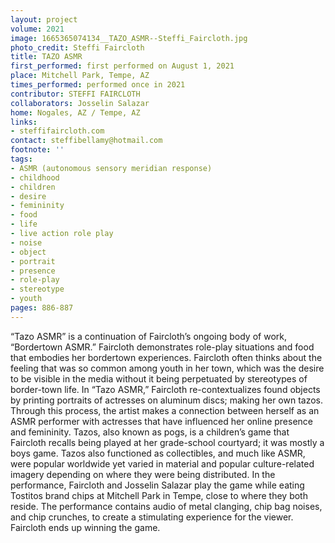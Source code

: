 ```yaml
---
layout: project
volume: 2021
image: 1665365074134__TAZO_ASMR--Steffi_Faircloth.jpg
photo_credit: Steffi Faircloth
title: TAZO ASMR
first_performed: first performed on August 1, 2021
place: Mitchell Park, Tempe, AZ
times_performed: performed once in 2021
contributor: STEFFI FAIRCLOTH
collaborators: Josselin Salazar
home: Nogales, AZ / Tempe, AZ
links:
- steffifaircloth.com
contact: steffibellamy@hotmail.com
footnote: ''
tags:
- ASMR (autonomous sensory meridian response)
- childhood
- children
- desire
- femininity
- food
- life
- live action role play
- noise
- object
- portrait
- presence
- role-play
- stereotype
- youth
pages: 886-887
---
```


“Tazo ASMR” is a continuation of Faircloth’s ongoing body of work, “Bordertown ASMR.” Faircloth demonstrates role-play situations and food that embodies her bordertown experiences. Faircloth often thinks about the feeling that was so common among youth in her town, which was the desire to be visible in the media without it being perpetuated by stereotypes of border-town life.  In “Tazo ASMR,” Faircloth re-contextualizes found objects by printing portraits of actresses on aluminum discs; making her own tazos. Through this process, the artist makes a connection between herself as an ASMR performer with actresses that have influenced her online presence and femininity. Tazos, also known as pogs, is a children’s game that Faircloth recalls being played at her grade-school courtyard; it was mostly a boys game. Tazos also functioned as collectibles, and much like ASMR, were popular worldwide yet varied in material and popular culture-related imagery depending on where they were being distributed. In the performance, Faircloth and Josselin Salazar play the game while eating Tostitos brand chips at Mitchell Park in Tempe, close to where they both reside. The performance contains audio of metal clanging, chip bag noises, and chip crunches, to create a stimulating experience for the viewer. Faircloth ends up winning the game.